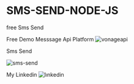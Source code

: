 # SMS-SEND-NODE-JS
free Sms Send

Free Demo Messsage Api Platform
![vonageapi](https://user-images.githubusercontent.com/68226220/197553076-d8eaf76e-c8ec-4e99-94c6-f0640cd9605b.png)

Sms Send

![sms-send](https://user-images.githubusercontent.com/68226220/197555050-68d06d45-7674-4fad-88bb-0eb18dbc15ab.png)

My Linkedin
![lınkedin](https://user-images.githubusercontent.com/68226220/197555497-7f5ebb2b-ac49-4d34-b400-212d4e06ac31.gif)

